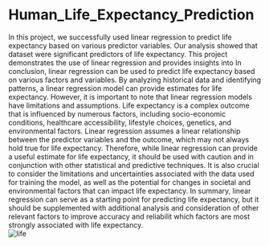 # Human_Life_Expectancy_Prediction
In this project, we successfully used linear regression to predict life expectancy based on various predictor variables. Our analysis showed that dataset were significant predictors of life expectancy. This project demonstrates the use of linear regression and provides insights into In conclusion, linear regression can be used to predict life expectancy based on various factors and variables. By analyzing historical data and identifying patterns, a linear regression model can provide estimates for life expectancy.
However, it is important to note that linear regression models have limitations and assumptions. Life expectancy is a complex outcome that is influenced by numerous factors, including socio-economic conditions, healthcare accessibility, lifestyle choices, genetics, and environmental factors. Linear regression assumes a linear relationship between the predictor variables and the outcome, which may not always hold true for life expectancy.
Therefore, while linear regression can provide a useful estimate for life expectancy, it should be used with caution and in conjunction with other statistical and predictive techniques. It is also crucial to consider the limitations and uncertainties associated with the data used for training the model, as well as the potential for changes in societal and environmental factors that can impact life expectancy.
In summary, linear regression can serve as a starting point for predicting life expectancy, but it should be supplemented with additional analysis and consideration of other relevant factors to improve accuracy and reliabilit
which factors are most strongly associated with life expectancy.  
![life](https://github.com/Riyawasnik/Human_Life_Expectancy_Prediction/assets/118654592/6257fcbb-f353-49e9-ade7-2f57d90a36e0)
